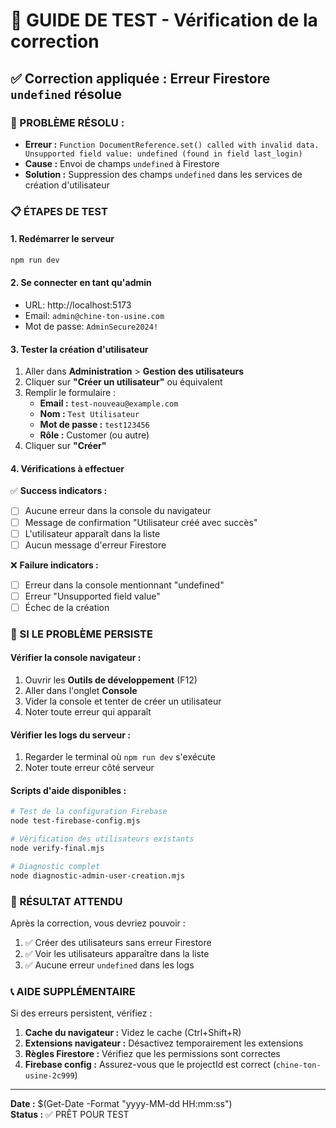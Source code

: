 # 🧪 GUIDE DE TEST - Vérification de la correction

## ✅ Correction appliquée : Erreur Firestore `undefined` résolue

### 🎯 PROBLÈME RÉSOLU :
- **Erreur :** `Function DocumentReference.set() called with invalid data. Unsupported field value: undefined (found in field last_login)`
- **Cause :** Envoi de champs `undefined` à Firestore
- **Solution :** Suppression des champs `undefined` dans les services de création d'utilisateur

### 📋 ÉTAPES DE TEST

#### 1. Redémarrer le serveur
```bash
npm run dev
```

#### 2. Se connecter en tant qu'admin
- URL: http://localhost:5173
- Email: `admin@chine-ton-usine.com`
- Mot de passe: `AdminSecure2024!`

#### 3. Tester la création d'utilisateur
1. Aller dans **Administration** > **Gestion des utilisateurs**
2. Cliquer sur **"Créer un utilisateur"** ou équivalent
3. Remplir le formulaire :
   - **Email :** `test-nouveau@example.com`
   - **Nom :** `Test Utilisateur`
   - **Mot de passe :** `test123456`
   - **Rôle :** Customer (ou autre)
4. Cliquer sur **"Créer"**

#### 4. Vérifications à effectuer

✅ **Success indicators :**
- [ ] Aucune erreur dans la console du navigateur
- [ ] Message de confirmation "Utilisateur créé avec succès"
- [ ] L'utilisateur apparaît dans la liste
- [ ] Aucun message d'erreur Firestore

❌ **Failure indicators :**
- [ ] Erreur dans la console mentionnant "undefined"
- [ ] Erreur "Unsupported field value"
- [ ] Échec de la création

### 🔧 SI LE PROBLÈME PERSISTE

#### Vérifier la console navigateur :
1. Ouvrir les **Outils de développement** (F12)
2. Aller dans l'onglet **Console**
3. Vider la console et tenter de créer un utilisateur
4. Noter toute erreur qui apparaît

#### Vérifier les logs du serveur :
1. Regarder le terminal où `npm run dev` s'exécute
2. Noter toute erreur côté serveur

#### Scripts d'aide disponibles :
```bash
# Test de la configuration Firebase
node test-firebase-config.mjs

# Vérification des utilisateurs existants
node verify-final.mjs

# Diagnostic complet
node diagnostic-admin-user-creation.mjs
```

### 🚀 RÉSULTAT ATTENDU

Après la correction, vous devriez pouvoir :
1. ✅ Créer des utilisateurs sans erreur Firestore
2. ✅ Voir les utilisateurs apparaître dans la liste
3. ✅ Aucune erreur `undefined` dans les logs

### 📞 AIDE SUPPLÉMENTAIRE

Si des erreurs persistent, vérifiez :
1. **Cache du navigateur :** Videz le cache (Ctrl+Shift+R)
2. **Extensions navigateur :** Désactivez temporairement les extensions
3. **Règles Firestore :** Vérifiez que les permissions sont correctes
4. **Firebase config :** Assurez-vous que le projectId est correct (`chine-ton-usine-2c999`)

---
**Date :** $(Get-Date -Format "yyyy-MM-dd HH:mm:ss")  
**Status :** ✅ PRÊT POUR TEST
